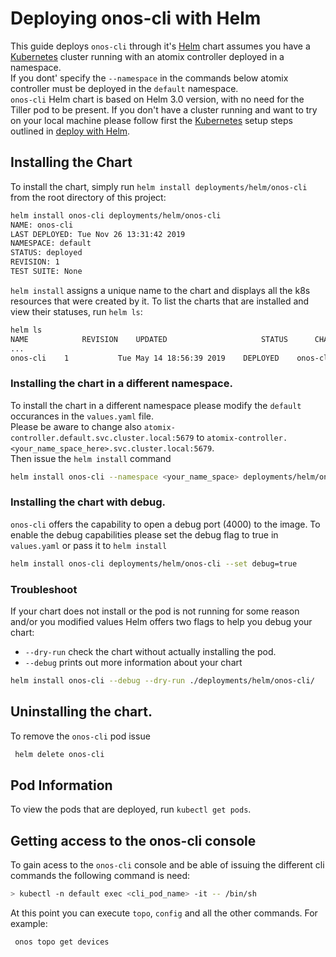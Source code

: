 # Deploying onos-cli with Helm

This guide deploys `onos-cli` through it's [Helm] chart assumes you have a [Kubernetes] cluster running 
with an atomix controller deployed in a namespace.  
If you dont' specify the `--namespace` in the commands below atomix controller must be deployed in the `default` namespace.  
`onos-cli` Helm chart is based on Helm 3.0 version, with no need for the Tiller pod to be present. 
If you don't have a cluster running and want to try on your local machine please follow first 
the [Kubernetes] setup steps outlined in [deploy with Helm](https://docs.onosproject.org/developers/deploy_with_helm/).

## Installing the Chart

To install the chart, simply run `helm install deployments/helm/onos-cli` from
the root directory of this project:

```bash
helm install onos-cli deployments/helm/onos-cli
NAME: onos-cli
LAST DEPLOYED: Tue Nov 26 13:31:42 2019
NAMESPACE: default
STATUS: deployed
REVISION: 1
TEST SUITE: None
```

`helm install` assigns a unique name to the chart and displays all the k8s resources that were
created by it. To list the charts that are installed and view their statuses, run `helm ls`:

```bash
helm ls
NAME          	REVISION	UPDATED                 	STATUS  	CHART                    	APP VERSION	NAMESPACE
...
onos-cli	1       	Tue May 14 18:56:39 2019	DEPLOYED	onos-cli-0.0.1	        0.0.1      	default
```

### Installing the chart in a different namespace.

To install the chart in a different namespace please modify the `default` occurances in the `values.yaml` file.   
Please be aware to change also `atomix-controller.default.svc.cluster.local:5679` 
to `atomix-controller.<your_name_space_here>.svc.cluster.local:5679`.  
Then issue the `helm install` command
```bash
helm install onos-cli --namespace <your_name_space> deployments/helm/onos-cli
```
### Installing the chart with debug. 
`onos-cli` offers the capability to open a debug port (4000) to the image.
To enable the debug capabilities please set the debug flag to true in `values.yaml` or pass it to `helm install`
```bash
helm install onos-cli deployments/helm/onos-cli --set debug=true
```
### Troubleshoot

If your chart does not install or the pod is not running for some reason and/or you modified values Helm offers two flags to help you
debug your chart:

* `--dry-run` check the chart without actually installing the pod. 
* `--debug` prints out more information about your chart

```bash
helm install onos-cli --debug --dry-run ./deployments/helm/onos-cli/
```
## Uninstalling the chart.

To remove the `onos-cli` pod issue
```bash
 helm delete onos-cli
```
## Pod Information

To view the pods that are deployed, run `kubectl get pods`.

## Getting access to the onos-cli console

To gain acess to the `onos-cli` console and be able of issuing the different cli commands the following command is need:
```bash
> kubectl -n default exec <cli_pod_name> -it -- /bin/sh
```

At this point you can execute `topo`, `config` and all the other commands. For example:
```bash
 onos topo get devices
```

[Helm]: https://helm.sh/
[Kubernetes]: https://kubernetes.io/
[kind]: https://kind.sigs.k8s.io

